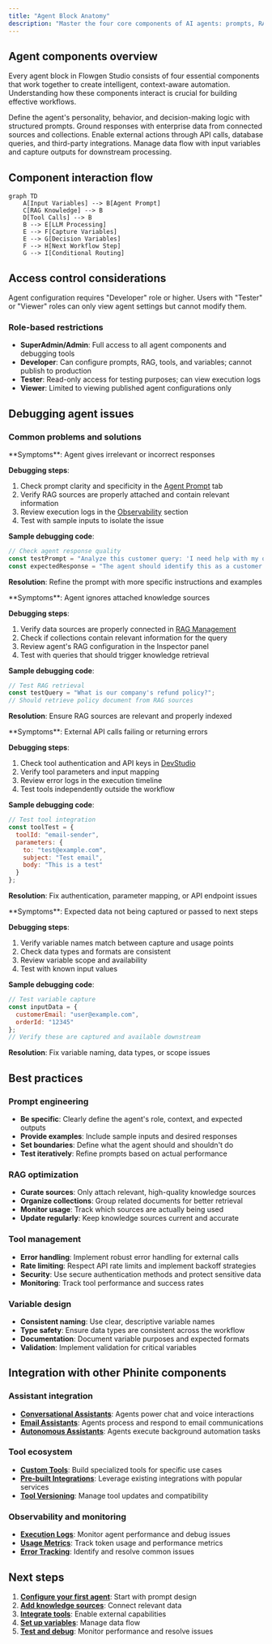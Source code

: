 ```yaml
---
title: "Agent Block Anatomy"
description: "Master the four core components of AI agents: prompts, RAG knowledge, tool integrations, and variable management."
---
```


## Agent components overview

Every agent block in Flowgen Studio consists of four essential components that work together to create intelligent, context-aware automation. Understanding how these components interact is crucial for building effective workflows.

<CardGroup cols={2}>
<Card title="Agent Prompt" href="/flowgen/agent-block/prompt" icon="file-text">
Define the agent's personality, behavior, and decision-making logic with structured prompts.
</Card>
<Card title="RAG (Knowledge Base)" href="/flowgen/agent-block/rag" icon="book">
Ground responses with enterprise data from connected sources and collections.
</Card>
<Card title="Tools Integration" href="/flowgen/agent-block/tools" icon="wrench">
Enable external actions through API calls, database queries, and third-party integrations.
</Card>
<Card title="Variables (Input & Capture)" href="/flowgen/agent-block/variables" icon="database">
Manage data flow with input variables and capture outputs for downstream processing.
</Card>
</CardGroup>

## Component interaction flow

```mermaid
graph TD
    A[Input Variables] --> B[Agent Prompt]
    C[RAG Knowledge] --> B
    D[Tool Calls] --> B
    B --> E[LLM Processing]
    E --> F[Capture Variables]
    E --> G[Decision Variables]
    F --> H[Next Workflow Step]
    G --> I[Conditional Routing]
```

## Access control considerations

<Warning>
Agent configuration requires "Developer" role or higher. Users with "Tester" or "Viewer" roles can only view agent settings but cannot modify them.
</Warning>

### Role-based restrictions
- **SuperAdmin/Admin**: Full access to all agent components and debugging tools
- **Developer**: Can configure prompts, RAG, tools, and variables; cannot publish to production
- **Tester**: Read-only access for testing purposes; can view execution logs
- **Viewer**: Limited to viewing published agent configurations only

## Debugging agent issues

### Common problems and solutions

<AccordionGroup>
<Accordion title="Agent not responding as expected">
**Symptoms**: Agent gives irrelevant or incorrect responses

**Debugging steps**:
1. Check prompt clarity and specificity in the [Agent Prompt](/flowgen/agent-block/prompt) tab
2. Verify RAG sources are properly attached and contain relevant information
3. Review execution logs in the [Observability](/observability/logs) section
4. Test with sample inputs to isolate the issue

**Sample debugging code**:
```javascript
// Check agent response quality
const testPrompt = "Analyze this customer query: 'I need help with my order'";
const expectedResponse = "The agent should identify this as a customer service request";
```

**Resolution**: Refine the prompt with more specific instructions and examples
</Accordion>

<Accordion title="RAG knowledge not being used">
**Symptoms**: Agent ignores attached knowledge sources

**Debugging steps**:
1. Verify data sources are properly connected in [RAG Management](/flowgen/rag-management)
2. Check if collections contain relevant information for the query
3. Review agent's RAG configuration in the Inspector panel
4. Test with queries that should trigger knowledge retrieval

**Sample debugging code**:
```javascript
// Test RAG retrieval
const testQuery = "What is our company's refund policy?";
// Should retrieve policy document from RAG sources
```

**Resolution**: Ensure RAG sources are relevant and properly indexed
</Accordion>

<Accordion title="Tool integration failures">
**Symptoms**: External API calls failing or returning errors

**Debugging steps**:
1. Check tool authentication and API keys in [DevStudio](/devstudio/overview)
2. Verify tool parameters and input mapping
3. Review error logs in the execution timeline
4. Test tools independently outside the workflow

**Sample debugging code**:
```javascript
// Test tool integration
const toolTest = {
  toolId: "email-sender",
  parameters: {
    to: "test@example.com",
    subject: "Test email",
    body: "This is a test"
  }
};
```

**Resolution**: Fix authentication, parameter mapping, or API endpoint issues
</Accordion>

<Accordion title="Variable capture issues">
**Symptoms**: Expected data not being captured or passed to next steps

**Debugging steps**:
1. Verify variable names match between capture and usage points
2. Check data types and formats are consistent
3. Review variable scope and availability
4. Test with known input values

**Sample debugging code**:
```javascript
// Test variable capture
const inputData = {
  customerEmail: "user@example.com",
  orderId: "12345"
};
// Verify these are captured and available downstream
```

**Resolution**: Fix variable naming, data types, or scope issues
</Accordion>
</AccordionGroup>

## Best practices

### Prompt engineering
- **Be specific**: Clearly define the agent's role, context, and expected outputs
- **Provide examples**: Include sample inputs and desired responses
- **Set boundaries**: Define what the agent should and shouldn't do
- **Test iteratively**: Refine prompts based on actual performance

### RAG optimization
- **Curate sources**: Only attach relevant, high-quality knowledge sources
- **Organize collections**: Group related documents for better retrieval
- **Monitor usage**: Track which sources are actually being used
- **Update regularly**: Keep knowledge sources current and accurate

### Tool management
- **Error handling**: Implement robust error handling for external calls
- **Rate limiting**: Respect API rate limits and implement backoff strategies
- **Security**: Use secure authentication methods and protect sensitive data
- **Monitoring**: Track tool performance and success rates

### Variable design
- **Consistent naming**: Use clear, descriptive variable names
- **Type safety**: Ensure data types are consistent across the workflow
- **Documentation**: Document variable purposes and expected formats
- **Validation**: Implement validation for critical variables

## Integration with other Phinite components

### Assistant integration
- **[Conversational Assistants](/assistants/conversational)**: Agents power chat and voice interactions
- **[Email Assistants](/assistants/email)**: Agents process and respond to email communications
- **[Autonomous Assistants](/assistants/autonomous)**: Agents execute background automation tasks

### Tool ecosystem
- **[Custom Tools](/devstudio/custom-tools)**: Build specialized tools for specific use cases
- **[Pre-built Integrations](/devstudio/prebuilt-tools)**: Leverage existing integrations with popular services
- **[Tool Versioning](/devstudio/versioning)**: Manage tool updates and compatibility

### Observability and monitoring
- **[Execution Logs](/observability/logs)**: Monitor agent performance and debug issues
- **[Usage Metrics](/observability/usage-metrics)**: Track token usage and performance metrics
- **[Error Tracking](/support/error-codes)**: Identify and resolve common issues

## Next steps

1. **[Configure your first agent](/flowgen/agent-block/prompt)**: Start with prompt design
2. **[Add knowledge sources](/flowgen/agent-block/rag)**: Connect relevant data
3. **[Integrate tools](/flowgen/agent-block/tools)**: Enable external capabilities
4. **[Set up variables](/flowgen/agent-block/variables)**: Manage data flow
5. **[Test and debug](/observability/logs)**: Monitor performance and resolve issues
